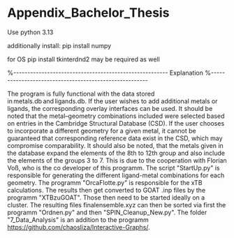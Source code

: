 # Appendix_Bachelor_Thesis

Use python 3.13

additionally install: 
pip install numpy

for OS pip install tkinterdnd2 may be required as well


%-------------------------------------------------------
Explanation
%-------------------------------------------------------

The program is fully functional with the data stored in metals.db and ligands.db. If the user wishes to add additional metals or ligands, the corresponding overlay interfaces can be used. It should be noted that the metal–geometry combinations included were selected based on entries in the Cambridge Structural Database (CSD). If the user chooses to incorporate a different geometry for a given metal, it cannot be guaranteed that corresponding reference data exist in the CSD, which may compromise comparability. It should also be noted, that the metals given in the database expand the elements of the 8th to 12th group and also include the elements of the groups 3 to 7. This is due to the cooperation with Florian Voß, who is the co developer of this programm. The script "StartUp.py" is responsible for generating the different ligand-metal combinations for each geometry. The programm "OrcaFlotte.py" is responsible for the xTB calculations. The results then get converted to GOAT .inp files by the programm "XTBzuGOAT". Those then need to be started ideally on a cluster. The resulting files finalensemble.xyz can then be sorted via first the programm "Ordnen.py" and then "SPIN_Cleanup_New.py". The folder "7_Data_Analysis" is an addition to the programm https://github.com/chaosliza/Interactive-Graphs/. 